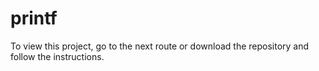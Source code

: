 # printf

To view this project, go to the next route or download the repository and follow the instructions.


